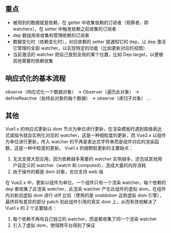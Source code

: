 ## 重点

- 被用到的数据就是依赖，在 getter 中收集依赖的订阅者（观察者，即 watchers），在 setter 中触发依赖之前收集的订阅者
- dep 数组用来收集和管理依赖的订阅者
- 数据变化时（依赖变化时），对应依赖的 setter 就通知它的 dep，让 dep 激活它管理的全部 watcher，以实现特定的功能（比如更新对应的视图）
- 当前激活的 watcher 把自己放到全局的某个位置，比如 Dep.target，以便被其他需要的依赖收集

## 响应式化的基本流程

observe（响应式化一个数据对象） -> Observer（遍历此对象） -> defineReactive（劫持此对象的每个数据） -> observe（递归子对象） ...

## 其他

Vue1.x 的响应式更新以 dom 节点为单位进行更新，在渲染模板时遇到插值表达式或指令就会实例化对应的 watcher，这是一种细粒度的更新，而 Vue2.x 以组件为单位进行更新，传入 watcher 的不再是表达式字符串而是组件对应的渲染函数，这是一种中粒度的更新。
Vue1.x 的细颗粒更新的主要缺点：

1. 无法支撑大型应用，因为依赖越多需要的 watcher 实例越多，还包括其他用户自定义的 watcher（watch 和 computed），造成大量的内存消耗
2. 由于操作的都是 dom 对象，也仅支持 web 端

在 Vue2.x 中，更新以组件为单位，一个组件只有一个渲染 watcher，每个依赖的 dep 都收集了此渲染 watcher，此渲染 watcher 产生此组件的虚拟 dom，在组件内对新旧虚拟 dom 进行 diff 比较（使用的是 snabbdom 这款虚拟 dom 引擎），最终将有差异的部分 patch 到此组件引用的真实 dom 上，从而有效地解决了 Vue1.x 的 2 个主要缺点：

1. 每个依赖不再有自己独立的 watcher，而是都收集了同一个渲染 watcher
2. 引入了虚拟 dom，使得跨平台得到了保证
